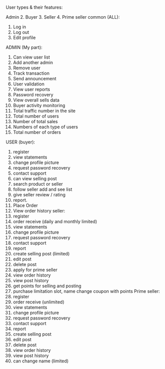 User types & their features:

Admin 2. Buyer 3. Seller 4. Prime seller common (ALL):

1. Log in
2. Log out
3. Edit profile

ADMIN (My part):

1. Can view user list
2. Add another admin
3. Remove user
4. Track transaction
5. Send announcement
6. User validation
7. View user reports
8. Password recovery
9. View overall sells data
10. Buyer activity monitoring
11. Total traffic number in the site
12. Total number of users
13. Number of total sales
14. Numbers of each type of users
15. Total number of orders

USER (buyer):

1. register
2. view statements
3. change profile picture
4. request password recovery
5. contact support
6. can view selling post
7. search product or seller
8. follow seller add and see list
9. give seller review / rating
10. report.
11. Place Order
12. View order history seller:
13. register
14. order receive (daily and monthly limited)
15. view statements
16. change profile picture
17. request password recovery
18. contact support
19. report
20. create selling post (limited)
21. edit post
22. delete post
23. apply for prime seller
24. view order history
25. view post history
26. get points for selling and posting
27. purchase limitation slot, name change coupon with points Prime seller:
28. register
29. order receive (unlimited)
30. view statements
31. change profile picture
32. request password recovery
33. contact support
34. report
35. create selling post
36. edit post
37. delete post
38. view order history
39. view post history
40. can change name (limited)
